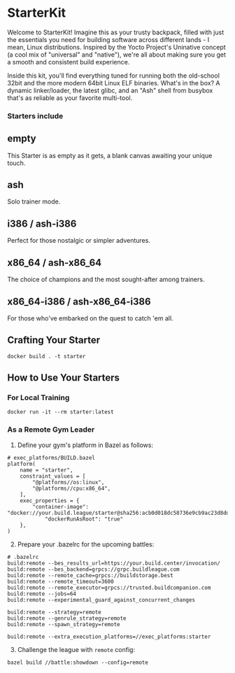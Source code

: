 # StarterKit
Welcome to StarterKit! Imagine this as your trusty backpack, filled with just the essentials you need for building software across different lands - I mean, Linux distributions. Inspired by the Yocto Project's Uninative concept (a cool mix of "universal" and "native"), we're all about making sure you get a smooth and consistent build experience.

Inside this kit, you'll find everything tuned for running both the old-school 32bit and the more modern 64bit Linux ELF binaries. What's in the box? A dynamic linker/loader, the latest glibc, and an "Ash" shell from busybox that's as reliable as your favorite multi-tool.

### Starters include
## empty
This Starter is as empty as it gets, a blank canvas awaiting your unique touch.

## ash
Solo trainer mode.

## i386 / ash-i386
Perfect for those nostalgic or simpler adventures.

## x86_64 / ash-x86_64
The choice of champions and the most sought-after among trainers.

## x86_64-i386 / ash-x86_64-i386
For those who've embarked on the quest to catch 'em all.

## Crafting Your Starter
```
docker build . -t starter
```

## How to Use Your Starters
### For Local Training
```
docker run -it --rm starter:latest
```

### As a Remote Gym Leader
1. Define your gym's platform in Bazel as follows:
```
# exec_platforms/BUILD.bazel
platform(
    name = "starter",
    constraint_values = [
        "@platforms//os:linux",
        "@platforms//cpu:x86_64",
    ],
    exec_properties = {
        "container-image": "docker://your.build.league/starter@sha256:acb0d018dc58736e9cb9ac23d8dd095cd38dea0d4f790dca4a0b04d41c7c8f3e",
            "dockerRunAsRoot": "true"
    },
)
```

2. Prepare your .bazelrc for the upcoming battles:
```
# .bazelrc
build:remote --bes_results_url=https://your.build.center/invocation/
build:remote --bes_backend=grpcs://grpc.buildleague.com
build:remote --remote_cache=grpcs://buildstorage.best
build:remote --remote_timeout=3600
build:remote --remote_executor=grpcs://trusted.buildcompanion.com
build:remote --jobs=64
build:remote --experimental_guard_against_concurrent_changes

build:remote --strategy=remote
build:remote --genrule_strategy=remote
build:remote --spawn_strategy=remote

build:remote --extra_execution_platforms=//exec_platforms:starter
```

3. Challenge the league with `remote` config:
```
bazel build //battle:showdown --config=remote
```
